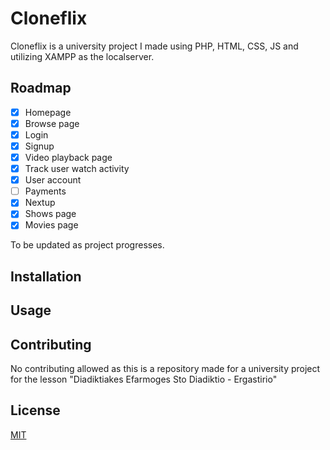 # Cloneflix

Cloneflix is a university project I made using PHP, HTML, CSS, JS and utilizing XAMPP as the localserver.

## Roadmap
* [x] Homepage
* [x] Browse page
* [x] Login
* [x] Signup
* [x] Video playback page
* [x] Track user watch activity
* [x] User account
* [ ] Payments
* [x] Nextup
* [x] Shows page
* [x] Movies page

To be updated as project progresses.

## Installation

## Usage


## Contributing

No contributing allowed as this is a repository made for a university project for the lesson "Diadiktiakes Efarmoges Sto Diadiktio - Ergastirio"

## License
[MIT](https://choosealicense.com/licenses/mit/)
